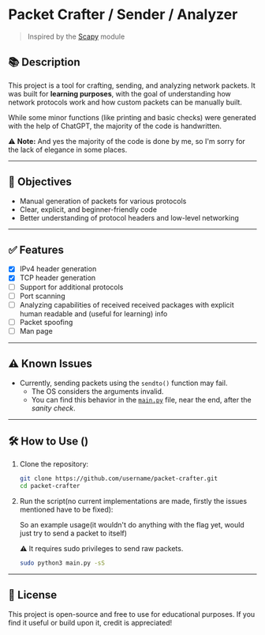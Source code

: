 # Packet Crafter / Sender / Analyzer

> Inspired by the [Scapy](https://scapy.net/) module

## 📚 Description

This project is a tool for crafting, sending, and analyzing network packets. It was built for **learning purposes**, with the goal of understanding how network protocols work and how custom packets can be manually built.

While some minor functions (like printing and basic checks) were generated with the help of ChatGPT, the majority of the code is handwritten.

⚠️ **Note:** And yes the majority of the code is done by me, so I'm sorry for the lack of elegance in some places.

---

## 🎯 Objectives

- Manual generation of packets for various protocols
- Clear, explicit, and beginner-friendly code
- Better understanding of protocol headers and low-level networking

---

## ✅ Features

- [x] IPv4 header generation
- [x] TCP header generation
- [ ] Support for additional protocols
- [ ] Port scanning
- [ ] Analyzing capabilities of received received packages with explicit human readable and (useful for learning) info
- [ ] Packet spoofing
- [ ] Man page

---

## ⚠️ Known Issues

- Currently, sending packets using the `sendto()` function may fail.
  - The OS considers the arguments invalid.
  - You can find this behavior in the [`main.py`](./main.py) file, near the end, after the *sanity check*.

---

## 🛠️ How to Use ()

1. Clone the repository:
   ```bash
   git clone https://github.com/username/packet-crafter.git
   cd packet-crafter

2. Run the script(no current implementations are made, firstly the issues mentioned have to be fixed):
   
   So an example usage(it wouldn't do anything with the flag yet, would just try to send a packet to itself)

   ⚠️ It requires sudo privileges to send raw packets.
   ```bash
   sudo python3 main.py -sS

---

## 📄 License

This project is open-source and free to use for educational purposes. If you find it useful or build upon it, credit is appreciated!
